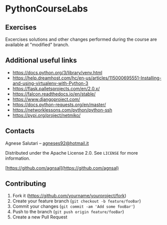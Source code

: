 # PythonCourseLabs

## Exercises
Excercises solutions and other changes performed during the course are available at "modified" branch.

## Additional useful links
- https://docs.python.org/3/library/venv.html
- https://help.dreamhost.com/hc/en-us/articles/115000695551-Installing-and-using-virtualenv-with-Python-3
- https://flask.palletsprojects.com/en/2.0.x/
- https://falcon.readthedocs.io/en/stable/
- https://www.djangoproject.com/
- https://docs.python-requests.org/en/master/
- https://networklessons.com/python/python-ssh
- https://pypi.org/project/netmiko/

## Contacts

Agnese Salutari – agneses92@hotmail.it

Distributed under the Apache License 2.0. See ``LICENSE`` for more information.

[https://github.com/agnsal](https://github.com/agnsal)


## Contributing

1. Fork it (<https://github.com/yourname/yourproject/fork>)
2. Create your feature branch (`git checkout -b feature/fooBar`)
3. Commit your changes (`git commit -am 'Add some fooBar'`)
4. Push to the branch (`git push origin feature/fooBar`)
5. Create a new Pull Request
